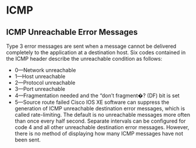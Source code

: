 # ICMP

## ICMP Unreachable Error Messages

Type 3 error messages are sent when a message cannot be delivered completely to the application at a destination host. Six codes contained in the ICMP header describe the unreachable condition as follows:

- 0—Network unreachable
- 1—Host unreachable
- 2—Protocol unreachable
- 3—Port unreachable
- 4—Fragmentation needed and the “don’t fragment�? (DF) bit is set
- 5—Source route failed
Cisco IOS XE software can suppress the generation of ICMP unreachable destination error messages, which is called rate-limiting. The default is no unreachable messages more often than once every half second. Separate intervals can be configured for code 4 and all other unreachable destination error messages. However, there is no method of displaying how many ICMP messages have not been sent.
